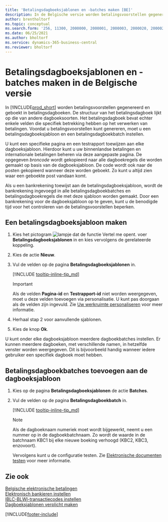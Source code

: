 ```yaml
---
title: 'Betalingsdagboeksjablonen en -batches maken [BE]'
description: In de Belgische versie worden betalingsvoorstellen gegenereerd en geboekt in betalingsdagboeken. Het betalingsdagboek lijkt op de structuur van andere dagboeksoorten.
author: brentholtorf
ms.topic: conceptual
ms.search.form: '256, 11300, 2000000, 2000001, 2000003, 2000020, 2000021, 2000022'
ms.date: 06/25/2021
ms.author: bholtorf
ms.service: dynamics-365-business-central
ms.reviewer: bholtorf
---
```

# <a name="create-payment-journal-templates-and-batches-in-the-belgian-version"></a>Betalingsdagboeksjablonen en -batches maken in de Belgische versie

In [!INCLUDE[prod_short](../../includes/prod_short.md)] worden betalingsvoorstellen gegenereerd en geboekt in betalingsdagboeken. De structuur van het betalingsdagboek lijkt op die van andere dagboeksoorten. Het betalingsdagboek bevat echter enkele velden die specifiek betrekking hebben op het verwerken van betalingen. Voordat u betalingsvoorstellen kunt genereren, moet u een betalingsdagboeksjabloon en een betalingsdagboekbatch instellen.  

U kunt een specifieke pagina en een testrapport toewijzen aan elke dagboeksjabloon. Hierdoor kunt u uw binnenlandse betalingen en internationale betalingen beheren via deze aangepaste pagina. De opgegeven *broncode* wordt gekopieerd naar alle dagboekregels die worden gemaakt op basis van de dagboeksjabloon. De code wordt ook naar de posten gekopieerd wanneer deze worden geboekt. Zo kunt u altijd zien waar een geboekte post vandaan komt.

Als u een bankrekening toewijst aan de betalingsdagboeksjabloon, wordt de bankrekening ingevoegd in alle betalingsdagboekbatches en betalingsdagboekregels die met deze sjabloon worden gemaakt. Door een bankrekening voor de dagboeksjabloon op te geven, kunt u de benodigde tijd voor het controleren van de betalingsvoorstellen beperken.  

## <a name="to-create-a-payment-journal-template"></a>Een betalingsdagboeksjabloon maken

1. Kies het pictogram ![lampje dat de functie Vertel me opent.](../../media/ui-search/search_small.png "Vertel me wat u wilt doen") voer **Betalingsdagboeksjablonen** in en kies vervolgens de gerelateerde koppeling.  
2. Kies de actie **Nieuw**.  
3. Vul de velden op de pagina **Betalingsdagboeksjablonen** in.  

    [!INCLUDE [tooltip-inline-tip_md](../../includes/tooltip-inline-tip_md.md)]

    > [!IMPORTANT]
    > Als de velden **Pagina-id** en **Testrapport-id** niet worden weergegeven, moet u deze velden toevoegen via personalisatie. U kunt pas doorgaan als de velden zijn ingevuld. Zie [Uw werkruimte personaliseren](../../ui-personalization-user.md) voor meer informatie.
4. Herhaal stap 2 voor aanvullende sjablonen.

5. Kies de knop **Ok**.  

U kunt onder elke dagboeksjabloon meerdere dagboekbatches instellen. Er kunnen meerdere dagboeken, met verschillende namen, in hetzelfde venster worden weergegeven. Dit is bijvoorbeeld handig wanneer iedere gebruiker een specifiek dagboek moet hebben.

## <a name="to-add-payment-journal-batches-to-the-journal-template"></a>Betalingsdagboekbatches toevoegen aan de dagboeksjabloon

1. Kies op de pagina **Betalingsdagboeksjablonen** de actie **Batches**.  
2. Vul de velden op de pagina **Betalingsdagboekbatch** in.  

    [!INCLUDE [tooltip-inline-tip_md](../../includes/tooltip-inline-tip_md.md)]

    > [!NOTE]
    > Als de dagboeknaam numeriek moet wordt bijgewerkt, neemt u een nummer op in de dagboekbatchnaam. Zo wordt de waarde in de batchnaam KBC1 bij elke nieuwe boeking verhoogd (KBC2, KBC3, enzovoort).  

    Vervolgens kunt u de configuratie testen. Zie [Elektronische documenten testen](how-to-test-electronic-payments.md) voor meer informatie.  

## <a name="see-also"></a>Zie ook

[Belgische elektronische betalingen](belgian-electronic-payments.md)  
[Elektronisch bankieren instellen](how-to-set-up-electronic-banking.md)  
[IBLC-BLWI-transactiecodes instellen](how-to-set-up-iblc-blwi-transaction-codes.md)  
[Dagboeksjablonen verplicht maken](specify-journal-template-mandatory.md)  

[!INCLUDE[footer-include](../../includes/footer-banner.md)]
